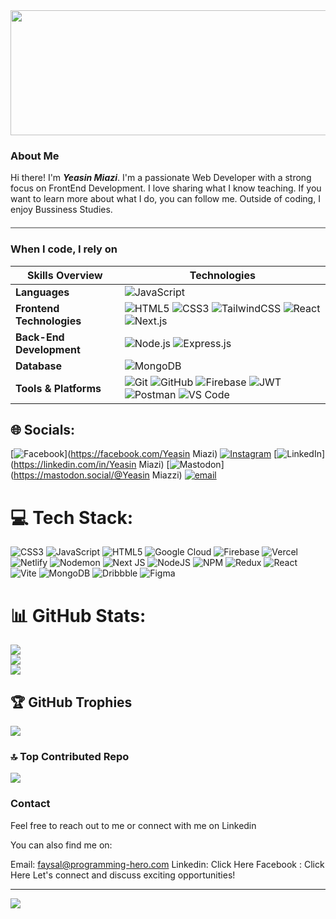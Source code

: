 <div><img width="900" height="200" src="https://i.ibb.co/x8Khty6c/Screenshot-2025-06-25-111802.png"/></div>

### About Me <br/>
Hi there! I'm ***Yeasin Miazi***. I'm a passionate Web Developer with a strong focus on FrontEnd Development. I love sharing what I know teaching. If you want to learn more about what I do, you can follow me. Outside of coding, I enjoy Bussiness Studies.

<hr style="height:2px; background-color:#999; border:none; margin-top: 20px; margin-bottom: 20px;" />

### When I code, I rely on

| **Skills Overview** | **Technologies** |
|---------------------|------------------|
| **Languages**       | ![JavaScript](https://img.shields.io/badge/-JavaScript-F7DF1E?logo=javascript&logoColor=000) |
| **Frontend Technologies** | ![HTML5](https://img.shields.io/badge/-HTML5-E34F26?logo=html5&logoColor=fff) ![CSS3](https://img.shields.io/badge/-CSS3-1572B6?logo=css3&logoColor=fff) ![TailwindCSS](https://img.shields.io/badge/-TailwindCSS-38B2AC?logo=tailwindcss&logoColor=fff) ![React](https://img.shields.io/badge/-React-61DAFB?logo=react&logoColor=000) ![Next.js](https://img.shields.io/badge/-Next.js-000?logo=nextdotjs) |
| **Back-End Development** | ![Node.js](https://img.shields.io/badge/-Node.js-339933?logo=nodedotjs&logoColor=fff) ![Express.js](https://img.shields.io/badge/-Express.js-000?logo=express&logoColor=fff) |
| **Database** | ![MongoDB](https://img.shields.io/badge/-MongoDB-47A248?logo=mongodb&logoColor=fff)  |
| **Tools & Platforms** | ![Git](https://img.shields.io/badge/-Git-F05032?logo=git&logoColor=fff) ![GitHub](https://img.shields.io/badge/-GitHub-181717?logo=github&logoColor=fff) ![Firebase](https://img.shields.io/badge/-Firebase-FFCA28?logo=firebase&logoColor=000) ![JWT](https://img.shields.io/badge/-JWT-000?logo=jsonwebtokens&logoColor=fff) ![Postman](https://img.shields.io/badge/-Postman-FF6C37?logo=postman&logoColor=fff) ![VS Code](https://img.shields.io/badge/-VS%20Code-007ACC?logo=visualstudiocode&logoColor=fff) |


## 🌐 Socials:
[![Facebook](https://img.shields.io/badge/Facebook-%231877F2.svg?logo=Facebook&logoColor=white)](https://facebook.com/Yeasin Miazi) [![Instagram](https://img.shields.io/badge/Instagram-%23E4405F.svg?logo=Instagram&logoColor=white)](https://instagram.com/yeasinmaizi1997) [![LinkedIn](https://img.shields.io/badge/LinkedIn-%230077B5.svg?logo=linkedin&logoColor=white)](https://linkedin.com/in/Yeasin Miazi) [![Mastodon](https://img.shields.io/badge/-MASTODON-%232B90D9?logo=mastodon&logoColor=white)](https://mastodon.social/@Yeasin Miazzi) [![email](https://img.shields.io/badge/Email-D14836?logo=gmail&logoColor=white)](mailto:yeasinmiazi1997@gmail.com) 

# 💻 Tech Stack:
![CSS3](https://img.shields.io/badge/css3-%231572B6.svg?style=for-the-badge&logo=css3&logoColor=white) ![JavaScript](https://img.shields.io/badge/javascript-%23323330.svg?style=for-the-badge&logo=javascript&logoColor=%23F7DF1E) ![HTML5](https://img.shields.io/badge/html5-%23E34F26.svg?style=for-the-badge&logo=html5&logoColor=white) ![Google Cloud](https://img.shields.io/badge/GoogleCloud-%234285F4.svg?style=for-the-badge&logo=google-cloud&logoColor=white) ![Firebase](https://img.shields.io/badge/firebase-%23039BE5.svg?style=for-the-badge&logo=firebase) ![Vercel](https://img.shields.io/badge/vercel-%23000000.svg?style=for-the-badge&logo=vercel&logoColor=white) ![Netlify](https://img.shields.io/badge/netlify-%23000000.svg?style=for-the-badge&logo=netlify&logoColor=#00C7B7) ![Nodemon](https://img.shields.io/badge/NODEMON-%23323330.svg?style=for-the-badge&logo=nodemon&logoColor=%BBDEAD) ![Next JS](https://img.shields.io/badge/Next-black?style=for-the-badge&logo=next.js&logoColor=white) ![NodeJS](https://img.shields.io/badge/node.js-6DA55F?style=for-the-badge&logo=node.js&logoColor=white) ![NPM](https://img.shields.io/badge/NPM-%23CB3837.svg?style=for-the-badge&logo=npm&logoColor=white) ![Redux](https://img.shields.io/badge/redux-%23593d88.svg?style=for-the-badge&logo=redux&logoColor=white) ![React](https://img.shields.io/badge/react-%2320232a.svg?style=for-the-badge&logo=react&logoColor=%2361DAFB) ![Vite](https://img.shields.io/badge/vite-%23646CFF.svg?style=for-the-badge&logo=vite&logoColor=white) ![MongoDB](https://img.shields.io/badge/MongoDB-%234ea94b.svg?style=for-the-badge&logo=mongodb&logoColor=white) ![Dribbble](https://img.shields.io/badge/Dribbble-EA4C89?style=for-the-badge&logo=dribbble&logoColor=white) ![Figma](https://img.shields.io/badge/figma-%23F24E1E.svg?style=for-the-badge&logo=figma&logoColor=white)
# 📊 GitHub Stats:
![](https://github-readme-stats.vercel.app/api?username=miazi2003&theme=dark&hide_border=false&include_all_commits=true&count_private=true)<br/>
![](https://nirzak-streak-stats.vercel.app/?user=miazi2003&theme=dark&hide_border=false)<br/>
![](https://github-readme-stats.vercel.app/api/top-langs/?username=miazi2003&theme=dark&hide_border=false&include_all_commits=true&count_private=true&layout=compact)

## 🏆 GitHub Trophies
![](https://github-profile-trophy.vercel.app/?username=miazi2003&theme=radical&no-frame=true&no-bg=false&margin-w=4)

### 🔝 Top Contributed Repo
![](https://github-contributor-stats.vercel.app/api?username=miazi2003&limit=5&theme=dark&combine_all_yearly_contributions=true)


### Contact

Feel free to reach out to me or connect with me on Linkedin

You can also find me on:

Email: faysal@programming-hero.com
Linkedin: Click Here
Facebook : Click Here
Let's connect and discuss exciting opportunities!

---
[![](https://visitcount.itsvg.in/api?id=miazi2003&icon=9&color=10)](https://visitcount.itsvg.in)

<!-- Proudly created with GPRM ( https://gprm.itsvg.in ) -->






